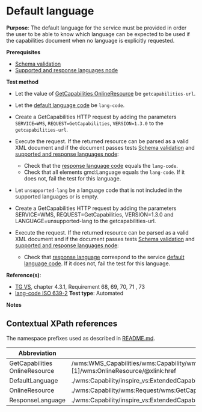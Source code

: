 # Default language

**Purpose**: The default language for the service must be provided in order the user to be able to know which
language can be expected to be used if the capabilities document when no language is explicitly requested.

**Prerequisites**

* [Schema validation](http://inspire.ec.europa.eu/id/ats/view-service/3.11/iso-19128/schema-validation)
* [Supported and response languages node](http://inspire.ec.europa.eu/id/ats/view-service/3.11/iso-19128/supported-and-response-languages-node)

**Test method**

* Let the value of [GetCapabilities OnlineResource](#getcap-href) be ```getcapabilities-url```.
* Let the [default language code](#default-language) be ```lang-code```.
* Create a GetCapabilities HTTP request by adding the parameters ```SERVICE=WMS```, ```REQUEST=GetCapabilities```, ```VERSION=1.3.0``` to the ```getcapabilities-url```.
* Execute the request. If the returned resource can be parsed as a valid XML document and if the document passes tests [Schema validation](http://inspire.ec.europa.eu/id/ats/view-service/3.11/iso-19128/schema-validation) and [supported and response languages node](http://inspire.ec.europa.eu/id/ats/view-service/3.11/iso-19128/supported-and-response-languages-node):
  * Check that the [response language code](#response-language) equals the ```lang-code```.
  * Check that all elements gmd:Language equals the ```lang-code```. If it does not, fail the test for this language.
  

* Let ```unsupported-lang``` be a language code that is not included in the supported languages or is empty.
* Create a GetCapabilities HTTP request by adding the parameters SERVICE=WMS, REQUEST=GetCapabilities, VERSION=1.3.0 and LANGUAGE=unsupported-lang to the getcapabilities-url.
* Execute the request. If the returned resource can be parsed as a valid XML document and if the document passes tests [Schema validation](http://inspire.ec.europa.eu/id/ats/view-service/3.11/iso-19128/schema-validation) and [supported and response languages node](http://inspire.ec.europa.eu/id/ats/view-service/3.11/iso-19128/supported-and-response-languages-node):
  * Check that [response language](#response-language) correspond to the service [default language code](#default-language). If it does not, fail the test for this language.
  
**Reference(s)**:

* [TG VS](http://inspire.ec.europa.eu/id/ats/view-service/3.11/iso-19128/README#ref_TG_VS), chapter 4.3.1, Requirement 68, 69, 70, 71 , 73
* [lang-code ISO 639-2](https://www.loc.gov/standards/iso639-2/php/code_list.php)
**Test type**: Automated

**Notes**

## Contextual XPath references

The namespace prefixes used as described in [README.md](http://inspire.ec.europa.eu/id/ats/view-service/3.11/iso-19128/README#namespaces).

Abbreviation                                               |  XPath expression (relative to wms:WMS_Capabilities)
---------------------------------------------------------- | -------------------------------------------------------------------------
GetCapabilities OnlineResource <a name="getcap-href"></a> | /wms:WMS_Capabilities/wms:Capability/wms:Request/wms:GetCapabilities/wms:DCPType/wms:HTTP/(wms:Get&#124;wms:Post)[1]/wms:OnlineResource/@xlink:href
DefaultLanguage <a name="default-language"></a>   | ./wms:Capability/inspire_vs:ExtendedCapabilities[1]/inspire_common:SupportedLanguages/inspire_common:DefaultLanguage/inspire_common:Language
OnlineResource <a name="getcap-href"></a> | ./wms:Capability/wms:Request/wms:GetCapabilities/wms:DCPType/wms:HTTP/(wms:Get&#124;wms:Post)[1]/wms:OnlineResource/@xlink:href
ResponseLanguage <a name="response-language"></a>   | ./wms:Capability/inspire_vs:ExtendedCapabilities[1]/inspire_common:ResponseLanguage/inspire_common:Language
